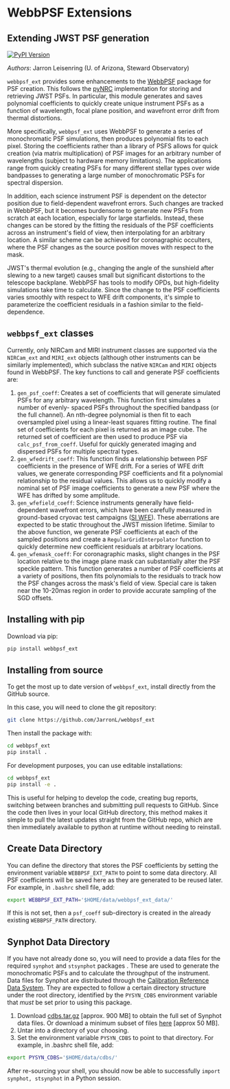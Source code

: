 # WebbPSF Extensions

## Extending JWST PSF generation

[![PyPI Version](https://img.shields.io/pypi/v/webbpsf_ext.svg)](https://pypi.python.org/pypi/webbpsf_ext)

*Authors*: Jarron Leisenring (U. of Arizona, Steward Observatory)

`webbpsf_ext` provides some enhancements to the [WebbPSF](https://webbpsf.readthedocs.io) package for PSF creation. This follows the [pyNRC](https://github.com/JarronL/pynrc) implementation for storing and retrieving JWST PSFs. In particular, this module generates and saves polynomial coefficients to quickly create unique instrument PSFs as a function of wavelength, focal plane position, and wavefront error drift from thermal distortions.

More specifically, `webbpsf_ext` uses WebbPSF to generate a series of monochromatic PSF simulations, then produces polynomial fits to each pixel. Storing the coefficients rather than a library of PSFS allows for quick creation (via matrix multiplication) of PSF images for an arbitrary number of wavelengths (subject to hardware memory limitations). The applications range from quickly creating PSFs for many different stellar types over wide bandpasses to generating a large number of monochromatic PSFs for spectral dispersion.

In addition, each science instrument PSF is dependent on the detector position due to field-dependent wavefront errors. Such changes are tracked in WebbPSF, but it becomes burdensome to generate new PSFs from scratch at each location, especially for large starfields. Instead, these changes can be stored by the fitting the residuals of the PSF coefficients across an instrument's field of view, then interpolating for an arbitrary location. A similar scheme can be achieved for coronagraphic occulters, where the PSF changes as the source position moves with respect to the mask.

JWST's thermal evolution (e.g., changing the angle of the sunshield after slewing to a new target) causes small but significant distortions to the telescope backplane. WebbPSF has tools to modify OPDs, but high-fidelity simulations take time to calculate. Since the change to the PSF coefficients varies smoothly with respect to WFE drift components, it's simple to parameterize the coefficient residuals in a fashion similar to the field-dependence.

## `webbpsf_ext` classes

Currently, only NIRCam and MIRI instrument classes are supported via the `NIRCam_ext` and `MIRI_ext` objects (although other instruments can be similarly implemented), which subclass the native `NIRCam` and `MIRI` objects found in WebbPSF. The key functions to call and generate PSF coefficients are:

1. `gen_psf_coeff`: Creates a set of coefficients that will generate simulated PSFs for any arbitrary wavelength. This function first simulates a number of evenly- spaced PSFs throughout the specified bandpass (or the full channel).  An nth-degree polynomial is then fit to each oversampled pixel using  a linear-least squares fitting routine. The final set of coefficients  for each pixel is returned as an image cube. The returned set of  coefficient are then used to produce PSF via `calc_psf_from_coeff`. Useful for quickly generated imaging and dispersed PSFs for multiple spectral types.
1. `gen_wfedrift_coeff`: This function finds a relationship between PSF coefficients in the presence of WFE drift. For a series of WFE drift values, we generate corresponding PSF coefficients and fit a polynomial relationship to the residual values. This allows us to quickly modify a nominal set of PSF image coefficients to generate a new PSF where the WFE has drifted by some amplitude.
1. `gen_wfefield_coeff`: Science instruments generally have field-dependent wavefront errors, which have been carefully measured in ground-based cryovac test campaigns ([SI WFE](https://webbpsf.readthedocs.io/en/latest/jwst.html#si-wfe)). These aberrations are expected to be static throughout the JWST mission lifetime. Similar to the above function, we generate PSF coefficients at each of the sampled positions and create a `RegularGridInterpolator` function to quickly determine new coefficient residuals at arbitrary locations.
1. `gen_wfemask_coeff`: For coronagraphic masks, slight changes in the PSF location relative to the image plane mask can substantially alter the PSF speckle pattern. This function generates a number of PSF coefficients at a variety of positions, then fits polynomials to the residuals to track how the PSF changes across the mask's field of view. Special care is taken near the 10-20mas region in order to provide accurate sampling of the SGD offsets.

## Installing with pip

Download via pip:

```bash
pip install webbpsf_ext
```

## Installing from source

To get the most up to date version of `webbpsf_ext`, install directly from the GitHub source.

In this case, you will need to clone the git repository:

```bash
git clone https://github.com/JarronL/webbpsf_ext
```

Then install the package with:

```bash
cd webbpsf_ext
pip install .
```

For development purposes, you can use editable installations:

```bash
cd webbpsf_ext
pip install -e .
```

This is useful for helping to develop the code, creating bug reports, switching between branches and submitting pull requests to GitHub. Since the code then lives in your local GitHub directory, this method makes it simple to pull the latest updates straight from the GitHub repo, which are then immediately available to python at runtime without needing to reinstall.

## Create Data Directory

You can define the directory that stores the PSF coefficients by setting the environment variable `WEBBPSF_EXT_PATH` to point to some data directory. All PSF coefficients will be saved here as they are generated to be reused later. For example, in `.bashrc` shell file, add:

```bash
export WEBBPSF_EXT_PATH='$HOME/data/webbpsf_ext_data/'
```

If this is not set, then a `psf_coeff` sub-directory is created in the already existing `WEBBPSF_PATH` directory.

## Synphot Data Directory

If you have not already done so, you will need to provide a data files for the required `synphot` and `stsynphot` packages . These are used to generate the monochromatic PSFs and to calculate the throughput of the instrument. Data files for Synphot are distributed through the
[Calibration Reference Data System](https://www.stsci.edu/hst/instrumentation/reference-data-for-calibration-and-tools). They are expected to follow a certain directory structure under the root directory, identified by the ``PYSYN_CDBS`` environment variable that *must* be
set prior to using this package.

1. Download [cdbs.tar.gz](https://arizona.box.com/shared/static/cbkxlwvokml7n1gref8nw3neg98kzcwn.gz) [approx. 900 MB] to obtain the full set of Synphot data files. Or download a minimum subset of files [here](https://arizona.box.com/shared/static/wgq7ymqsp8e7jfno8yk6o2igbnqlad8z.zip) [approx 50 MB].
2. Untar into a directory of your choosing.
3. Set the environment variable ``PYSYN_CDBS`` to point to that directory. For example, in .bashrc shell file, add:

```bash
export PYSYN_CDBS='$HOME/data/cdbs/'
```

After re-sourcing your shell, you should now be able to successfully ``import synphot, stsynphot`` in a Python session.
